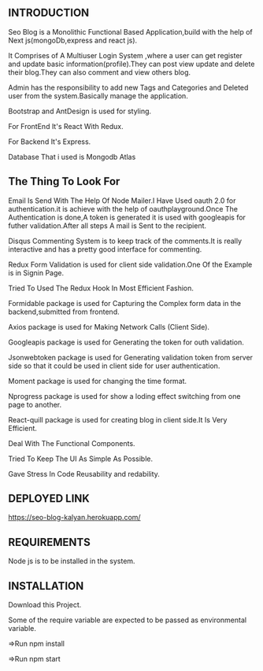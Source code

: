 INTRODUCTION
------------
Seo Blog is a Monolithic Functional Based Application,build with the help of Next js(mongoDb,express and react js).

It Comprises of A Multiuser Login System ,where a user can get register and update basic information(profile).They can post view update and delete their blog.They can also comment and view others blog.

Admin has the responsibility to add new Tags and Categories and Deleted user from the system.Basically manage the application.  

Bootstrap and AntDesign is used for styling.

For FrontEnd It's React With Redux. 

For Backend It's Express.

Database That i used is Mongodb Atlas


The Thing To Look For
------------
Email Is Send With The Help Of Node Mailer.I Have Used oauth 2.0 for authentication.it is achieve with the help of oauthplayground.Once The Authentication is done,A token is generated it is used with googleapis for futher validation.After all steps A mail is Sent to the recipient.

Disqus Commenting System is to keep track of the comments.It is really interactive and has a pretty good interface for commenting.

Redux Form Validation is used for client side validation.One Of the Example is in Signin Page.

Tried To Used The Redux Hook In Most Efficient Fashion.

Formidable package is used for Capturing the Complex form data in the backend,submitted from frontend.

Axios package is used for Making Network Calls (Client Side).

Googleapis package is used for Generating the token for outh validation.
  
Jsonwebtoken package is used for Generating validation token from server side so that it could be used in client side for user authentication.

Moment package is used for changing the time format.

Nprogress package is used for show a loding effect switching from one page to another.
  
React-quill package is used for creating blog in client side.It Is Very Efficient.
 
Deal With The Functional Components.

Tried To Keep The UI As Simple As Possible.

Gave Stress In Code Reusability and redability.


DEPLOYED LINK
------------
https://seo-blog-kalyan.herokuapp.com/

REQUIREMENTS
------------
Node js is to be installed in the system.

INSTALLATION
------------
Download this Project.

Some of the require variable are expected to be passed as environmental variable.

=>Run npm install

=>Run npm start



